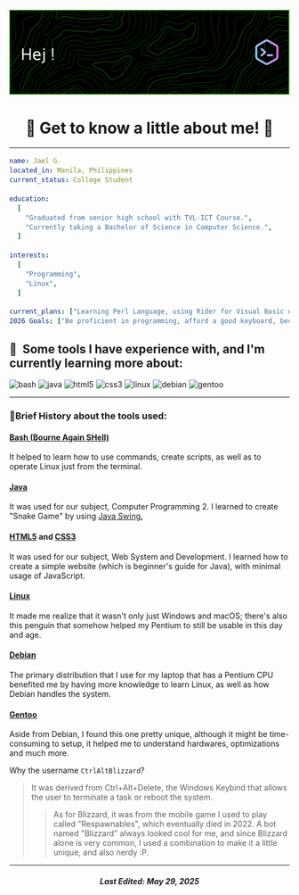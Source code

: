 <p align="center">
  <img src="fb.png">
</p>

<h1 align="center">
🐧 Get to know a little about me! 🐧
</h1>

___

```yaml
name: Jael G.
located_in: Manila, Philippines
current_status: College Student

education:
  [
    "Graduated from senior high school with TVL-ICT Course.",
    "Currently taking a Bachelor of Science in Computer Science.",
  ]

interests:
  [
    "Programming",
    "Linux",
  ]

current_plans: ["Learning Perl Language, using Rider for Visual Basic on Linux"]
2026 Goals: ["Be proficient in programming, afford a good keyboard, become a better person."]
```
    
<h2> 🚀 &nbsp;Some tools I have experience with, and I'm currently learning more about:</h2>
<p align="left">
<img src="https://cdn.jsdelivr.net/gh/devicons/devicon/icons/bash/bash-original.svg" alt="bash" width="45" height="45"/>
<img src="https://cdn.jsdelivr.net/gh/devicons/devicon@latest/icons/java/java-original-wordmark.svg" alt="java" width="45" height="45"/>
<img src="https://cdn.jsdelivr.net/gh/devicons/devicon@latest/icons/html5/html5-original-wordmark.svg" alt="html5" width="45" height="45"/>
<img src="https://cdn.jsdelivr.net/gh/devicons/devicon@latest/icons/css3/css3-original-wordmark.svg" alt="css3" width="45" height="45"/>
<img src="https://cdn.jsdelivr.net/gh/devicons/devicon@latest/icons/linux/linux-original.svg" alt="linux" width="45" height="45"/>
<img src="https://cdn.jsdelivr.net/gh/devicons/devicon@latest/icons/debian/debian-original.svg" alt="debian" width="45" height="45"/>
<img src="https://cdn.jsdelivr.net/gh/devicons/devicon@latest/icons/gentoo/gentoo-original.svg" alt="gentoo" width="45" height="45"/>
</p>

___

### 📖Brief History about the tools used:

#### [Bash (Bourne Again SHell)](https://tldp.org/LDP/Bash-Beginners-Guide/html/Bash-Beginners-Guide.html)
It helped to learn how to use commands, create scripts, as well as to operate Linux just from the terminal.

#### [Java](https://docs.oracle.com/javase/tutorial/)
It was used for our subject, Computer Programming 2. I learned to create "Snake Game" by using [Java Swing.](https://www.geeksforgeeks.org/introduction-to-java-swing/)

#### [HTML5](https://developer.mozilla.org/en-US/docs/Learn_web_development/Getting_started/Your_first_website) and [CSS3](https://developer.mozilla.org/en-US/docs/Web/CSS)
It was used for our subject, Web System and Development. I learned how to create a simple website (which is beginner's guide for Java), with minimal usage of JavaScript.

#### [Linux](https://www.kernel.org/)
It made me realize that it wasn't only just Windows and macOS; there's also this penguin that somehow helped my Pentium to still be usable in this day and age.

#### [Debian](https://www.debian.org/intro/index)
The primary distribution that I use for my laptop that has a Pentium CPU benefited me by having more knowledge to learn Linux, as well as how Debian handles the system.

#### [Gentoo](https://dev.gentoo.org/~ulm/talks/intro_to_gentoo.pdf)
Aside from Debian, I found this one pretty unique, although it might be time-consuming to setup, it helped me to understand hardwares, optimizations and much more.

Why the username `CtrlAltBlizzard`?
> It was derived from Ctrl+Alt+Delete, the Windows Keybind that allows the user to terminate a task or reboot the system.
>> As for Blizzard, it was from the mobile game I used to play called "Respawnables", which eventually died in 2022. A bot named "Blizzard" always looked cool for me, and since Blizzard alone is very common, I used a combination to make it a little unique, and also nerdy :P.

___
<h5 align="center">
Last Edited: May 29, 2025
</h5>

